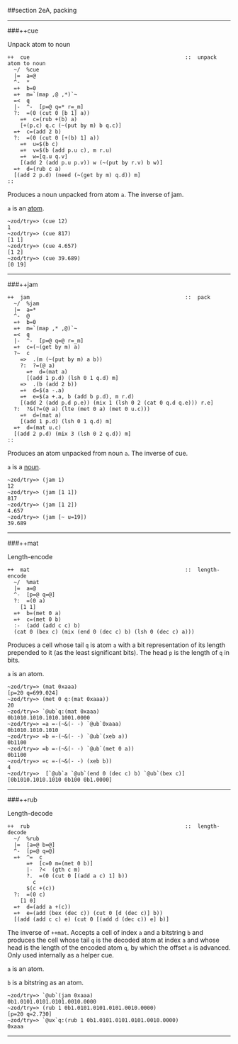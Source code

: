 ##section 2eA, packing          

---

###++cue

Unpack atom to noun

```
++  cue                                                 ::  unpack atom to noun
  ~/  %cue
  |=  a=@
  ^-  *
  =+  b=0
  =+  m=`(map ,@ ,*)`~
  =<  q
  |-  ^-  [p=@ q=* r=_m]
  ?:  =(0 (cut 0 [b 1] a))
    =+  c=(rub +(b) a)
    [+(p.c) q.c (~(put by m) b q.c)]
  =+  c=(add 2 b)
  ?:  =(0 (cut 0 [+(b) 1] a))
    =+  u=$(b c)
    =+  v=$(b (add p.u c), m r.u)
    =+  w=[q.u q.v]
    [(add 2 (add p.u p.v)) w (~(put by r.v) b w)]
  =+  d=(rub c a)
  [(add 2 p.d) (need (~(get by m) q.d)) m]
::
```

Produces a noun unpacked from atom `a`.  The inverse of jam.

`a` is an [atom]().

    ~zod/try=> (cue 12)
    1
    ~zod/try=> (cue 817)
    [1 1]
    ~zod/try=> (cue 4.657)
    [1 2]
    ~zod/try=> (cue 39.689)
    [0 19]

---

###++jam       

```
++  jam                                                 ::  pack
  ~/  %jam
  |=  a=*
  ^-  @
  =+  b=0
  =+  m=`(map ,* ,@)`~
  =<  q
  |-  ^-  [p=@ q=@ r=_m]
  =+  c=(~(get by m) a)
  ?~  c
    =>  .(m (~(put by m) a b))
    ?:  ?=(@ a)
      =+  d=(mat a)
      [(add 1 p.d) (lsh 0 1 q.d) m]
    =>  .(b (add 2 b))
    =+  d=$(a -.a)
    =+  e=$(a +.a, b (add b p.d), m r.d)
    [(add 2 (add p.d p.e)) (mix 1 (lsh 0 2 (cat 0 q.d q.e))) r.e]
  ?:  ?&(?=(@ a) (lte (met 0 a) (met 0 u.c)))
    =+  d=(mat a)
    [(add 1 p.d) (lsh 0 1 q.d) m]
  =+  d=(mat u.c)
  [(add 2 p.d) (mix 3 (lsh 0 2 q.d)) m]
::
```

Produces an atom unpacked from noun `a`.  The inverse of cue.

`a` is a [noun]().

    ~zod/try=> (jam 1)
    12
    ~zod/try=> (jam [1 1])
    817
    ~zod/try=> (jam [1 2])
    4.657
    ~zod/try=> (jam [~ u=19])
    39.689

---

###++mat       

Length-encode

```
++  mat                                                 ::  length-encode 
  ~/  %mat
  |=  a=@
  ^-  [p=@ q=@]
  ?:  =(0 a)
    [1 1]
  =+  b=(met 0 a)
  =+  c=(met 0 b)
  :-  (add (add c c) b)
  (cat 0 (bex c) (mix (end 0 (dec c) b) (lsh 0 (dec c) a)))
```

Produces a cell whose tail `q` is atom `a` with a bit representation of its length prepended to it (as the least significant bits). The head `p` is the length of `q` in bits.

`a` is an atom.

    ~zod/try=> (mat 0xaaa)
    [p=20 q=699.024]
    ~zod/try=> (met 0 q:(mat 0xaaa))
    20
    ~zod/try=> `@ub`q:(mat 0xaaa)
    0b1010.1010.1010.1001.0000
    ~zod/try=> =a =-(~&(- -) `@ub`0xaaa)
    0b1010.1010.1010
    ~zod/try=> =b =-(~&(- -) `@ub`(xeb a))
    0b1100
    ~zod/try=> =b =-(~&(- -) `@ub`(met 0 a))
    0b1100
    ~zod/try=> =c =-(~&(- -) (xeb b))
    4
    ~zod/try=>  [`@ub`a `@ub`(end 0 (dec c) b) `@ub`(bex c)]
    [0b1010.1010.1010 0b100 0b1.0000]

---

###++rub 

Length-decode

```
++  rub                                                 ::  length-decode
  ~/  %rub
  |=  [a=@ b=@]
  ^-  [p=@ q=@]
  =+  ^=  c
      =+  [c=0 m=(met 0 b)]
      |-  ?<  (gth c m)
      ?.  =(0 (cut 0 [(add a c) 1] b))
        c
      $(c +(c))
  ?:  =(0 c)
    [1 0]
  =+  d=(add a +(c))
  =+  e=(add (bex (dec c)) (cut 0 [d (dec c)] b))
  [(add (add c c) e) (cut 0 [(add d (dec c)) e] b)]
```

The inverse of `++mat`. Accepts a cell of index `a` and a bitstring `b` and produces the cell whose tail `q` is the decoded atom at index `a` and whose head is the length of the encoded atom `q`, by which the offset `a` is advanced.  Only used internally as a helper cue.

`a` is an atom.

`b` is a bitstring as an atom.

    ~zod/try=> `@ub`(jam 0xaaa)
    0b1.0101.0101.0101.0010.0000
    ~zod/try=> (rub 1 0b1.0101.0101.0101.0010.0000)
    [p=20 q=2.730]
    ~zod/try=> `@ux`q:(rub 1 0b1.0101.0101.0101.0010.0000)
    0xaaa

---
